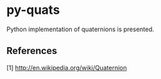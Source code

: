 py-quats
========

Python implementation of quaternions is presented. 

References
----------

[1] http://en.wikipedia.org/wiki/Quaternion
